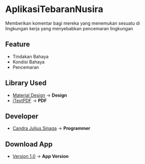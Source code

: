 # AplikasiTebaranNusira
Memberikan komentar bagi mereka yang menemukan sesuatu di lingkungan kerja yang menyebabkan pencemaran lingkungan

## Feature
- Tindakan Bahaya
- Kondisi Bahaya
- Pencemaran

## Library Used
* [Material Design](https://coil-kt.github.io/coil/) -> **Design**
* [iTextPDF](https://itextpdf.com/en/resources/api-documentation) -> **PDF**

## Developer
* [Candra Julius Sinaga](https://code.cjsflow.com/) -> **Programmer**

## Download App
* [Version 1.0](https://github.com/candrajulius/AplikasiTebaranNusira/releases/tag/1.0) -> **App Version**

